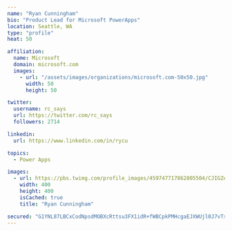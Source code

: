 ```yaml
---
name: "Ryan Cunningham"
bio: "Product Lead for Microsoft PowerApps"
location: Seattle, WA
type: "profile"
heat: 50

affiliation:
  name: Microsoft
  domain: microsoft.com
  images:
    - url: "/assets/images/organizations/microsoft.com-50x50.jpg"
      width: 50
      height: 50

twitter:
  username: rc_says
  url: https://twitter.com/rc_says
  followers: 2714

linkedin:
  url: https://www.linkedin.com/in/rycu

topics:
  - Power Apps

images:
  - url: https://pbs.twimg.com/profile_images/459747717862805504/CJIGZejd_400x400.png
    width: 400
    height: 400
    isCached: true
    title: "Ryan Cunningham"

secured: "G1YNL87LBCxCodNpsdMOBXcRttsu3FX1idR+fWBCpkPMHcgaEJXWUjl0J7vTs6GzevWtKG+L4lWyVyR8m+otPiR9Q5JQ6Rl7kD2M1g25xYUgn5rFfat8lOj6Mg9C32ZMGzN7WIDYtTXGvJFO2YjpWEkSSsjMjaTMvNLvCc4v8ZBRbIH3jt+/I6lhsAbM67kzkA2jjeGNpmRR4TPYvywc+IdAW9JePz20VOuhTWMgGl/B8bjH1KBzLfUtexuBb3qgEiLu/Ez9CFtlokBHqR2LQWYjAnD+5YLJxjgfITDEEdLoWQdeypFLJ1eIhZ9EuMmR2n2vq+hqo/zdTeIUcGshS1+Qj0sQYuwzNZsYKwr5/mvRjT8jkynmkCqND3puUGhl3B/vTGJTwPltdMalbRm1WETfnZN3P9527vbOEr5SSMU=;jA0FB/6cjJUEa5QvhCbaAQ=="
---
```


